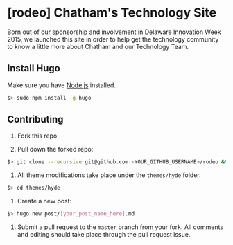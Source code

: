 # [rodeo] Chatham's Technology Site

Born out of our sponsorship and involvement in Delaware Innovation Week 2015,
we launched this site in order to help get the technology community to know a
little more about Chatham and our Technology Team.

## Install Hugo

Make sure you have [Node.js](https://nodejs.org/en/download/) installed.

```bash
$> sudo npm install -g hugo
```

## Contributing

1. Fork this repo.

1. Pull down the forked repo:

  ```bash
  $> git clone --recursive git@github.com:<YOUR_GITHUB_USERNAME>/rodeo && cd rodeo
  ```

1. All theme modifications take place under the `themes/hyde` folder.

  ```bash
  $> cd themes/hyde
  ```

1. Create a new post:

  ```bash
  $> hugo new post/[your_post_name_here].md
  ```

1. Submit a pull request to the `master` branch from your fork. All comments and editing should take place through the pull request issue. 
